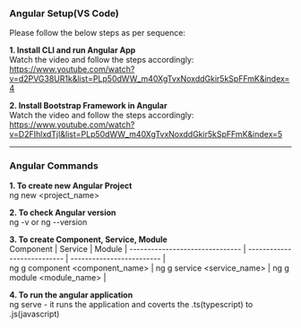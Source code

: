 
<h3>Angular Setup(VS Code)</h1>

Please follow the below steps as per sequence: 

**1. Install CLI and run Angular App**<br>
Watch the video and follow the steps accordingly: https://www.youtube.com/watch?v=d2PVG38UR1k&list=PLp50dWW_m40XgTvxNoxddGkir5kSpFFmK&index=4

**2. Install Bootstrap Framework in Angular**<br>
Watch the video and follow the steps accordingly: https://www.youtube.com/watch?v=D2FIhlxdTjI&list=PLp50dWW_m40XgTvxNoxddGkir5kSpFFmK&index=5

***
<h3>Angular Commands</h3>

**1. To create new Angular Project**<br>
ng new <project_name>

**2. To check Angular version**<br>
ng -v or ng --version

**3. To create Component, Service, Module**<br>
   Component                     | Service                      |  Module                   |
-------------------------------  | ---------------------------  | ------------------------- |      
ng g component <component_name>  | ng g service <service_name>  | ng g module <module_name> |<br>


**4. To run the angular application**<br>
ng serve
     - it runs the application and coverts the .ts(typescript) to .js(javascript)
